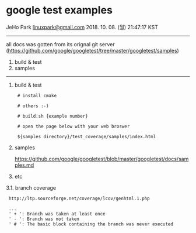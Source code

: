 google test examples
===
JeHo Park <linuxpark@gmail.com>
2018. 10. 08. (월) 21:47:17 KST

---
all docs was gotten from its orignal git server 
(https://github.com/google/googletest/tree/master/googletest/samples)


1. build & test
2. samples



---

1. build & test

		# install cmake

		# others :-)

		# build.sh {example number}

		# open the page below with your web broswer 

		${samples directory}/test_coverage/samples/index.html


2. samples

      https://github.com/google/googletest/blob/master/googletest/docs/samples.md



3. etc

3.1. branch coverage


     http://ltp.sourceforge.net/coverage/lcov/genhtml.1.php

	 ...
	 ' + ': Branch was taken at least once
	 ' - ': Branch was not taken
	 ' # ': The basic block containing the branch was never executed



       
